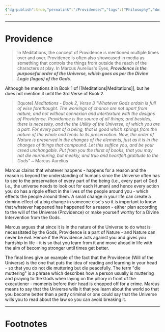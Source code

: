 ```yaml
---
{"dg-publish":true,"permalink":"/Providence/","tags":["Philosophy","WorldCulture"]}
---
```



---
# Providence
> In Meditations, the concept of Providence is mentioned multiple times over and over. Providence is often also showcased in media as something that controls the things from outside the reach of the characters at play. In Marcus Aurelius's Eyes, ***Providence is the purposeful order of the Universe, which goes as per the Divine Logic (logos) of the Gods***. 

Although he mentions it in Book 1 of [[Meditations\|Meditations]], but he does not mention it until the 3rd Verse of Book 2.
> [!quote] *Meditations - Book 2, Verse 3*
> *"Whatever Gods ordain is full of wise forethought. The workings of chance are not apart from nature, and not without connexion and intertexture with the designs of Providence. Providence is the source of all things; and besides, there is necessity, and the the Utility of the Universe, of which you are a part. For every part of a being, that is good which springs from the nature of the whole and tends to its preservation. Now, the order of Nature is preserved in the changes of the elements, just as it is in the changes of things that compound. Let this suffice you, and be your creed unchangable. Put from you the thirst of books, that you may not die murmuring, but meekly, and true and heartfelt gratitude to the Gods"*
> ~ Marcus Aurelius

Marcus claims that whatever happens - happens for a reason and the reason is beyond the understanding of humans since the Universe often has to see to the preservation of every part of the being (i.e., every part of God i.e., the universe needs to look out for each Human) and hence every action you do has a ripple effect in the lives of the people around you - which effects the people around them. A small change in your life can create a domino effect of a big change in someone else's so it is important to know that whatever happened has happened for a reason - either plan according to the will of the Universe (Providence) or make yourself worthy for a Divine Intervention from the Gods. 

Marcus argues that since it is in the nature of the Universe to do what is necessitated by the Gods, Providence is a part of Nature - and Nature can never be evil. Hence if the Providence acts against you and gives you hardship in life - it is so that you learn from it and move ahead in life with the aim of becoming stronger until times get better.

The final lines give an example of the fact that the Providence (Will of the Universe) is the one that puts the idea of reading and learning in your head - so that you do not die muttering but die peacefully. The term "die muttering" is a phrase which describes how a person usually is muttering and praying to the Gods when laying on the pillory in front of the executioner - moments before their head is chopped off for a crime. Marcus means to say that the Universe wills it that you learn about the world so that you become better than a petty criminal or one could say that the Universe wills you to read about the law so you can avoid breaking it. 


---
# Footnotes
